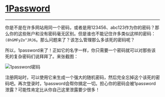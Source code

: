 # [1Password](https://agilebits.com/onepassword)
---

你是不是在许多网站用同一个密码，或者是用123456、abc123作为你的密码？那么你的这些账户和没有密码毫无区别。但是谁也不能记住许多类似这样的密码：`(8hGMFyZo^JRJ6`。那么问题来了？该怎么管理那么多该死的密码呢？

所以，1password来了！正如它的名字一样，你只需要一个密码就可以对那些该死的复杂密码们说拜拜了。来张截图：

![1password密码][1]

注册网站时，可以使用它来生成一个强大的随机密码，然后完全忘掉这个该死的密码吧。再次登录时，1password会帮你搞定一切。担心你的密码会被1password泄露？可能性肯定比从你自己这里泄露要少很多！



[1]: http://xuelangzf-github.qiniudn.com/2014-11-11_1password.png